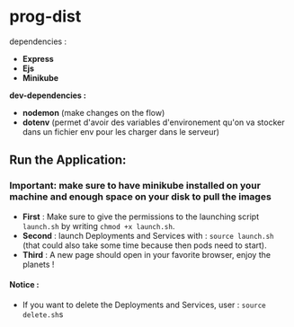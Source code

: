 # prog-dist
dependencies :
- **Express**
- **Ejs**
- **Minikube**

**dev-dependencies :**
- **nodemon** (make changes on the flow)
- **dotenv** (permet d'avoir des variables d'environement qu'on va stocker dans un fichier env pour les charger dans le serveur)


## Run the Application:

### **Important:** make sure to have minikube installed on your machine and enough space on your disk to pull the images
- **First** : Make sure to give the permissions to the launching script `launch.sh` by writing `chmod +x launch.sh`.
- **Second** : launch Deployments and Services with : `source launch.sh` (that could also take some time because then pods need to start).
- **Third** : A new page should open in your favorite browser, enjoy the planets !

#### Notice :  
- If you want to delete the Deployments and Services, user : `source delete.sh`s

